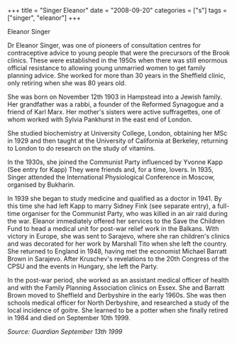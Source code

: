 +++
title = "Singer Eleanor"
date = "2008-09-20"
categories = ["s"]
tags = ["singer", "eleanor"]
+++

Eleanor Singer

Dr Eleanor Singer, was one of pioneers of consultation centres for contraceptive advice to young people that were the precursors of the Brook clinics. These were established in the 1950s when there was still enormous official resistance to allowing young unmarried women to get family planning advice. She worked for more than 30 years in the Sheffield clinic, only retiring when she was 80 years old.

She was born on November 12th 1903 in Hampstead into a Jewish family. Her grandfather was a rabbi, a founder of the Reformed Synagogue and a friend of Karl Marx. Her mother's sisters were active suffragettes, one of whom worked with Sylvia Pankhurst in the east end of London.

She studied biochemistry at University College, London, obtaining her MSc in 1929 and then taught at the University of California at Berkeley, returning to London to do research on the study of vitamins.

In the 1930s, she joined the Communist Party influenced by Yvonne Kapp (See entry for Kapp) They were friends and, for a time, lovers. In 1935, Singer attended the International Physiological Conference in Moscow, organised by Bukharin.

In 1939 she began to study medicine and qualified as a doctor in 1941. By this time she had left Kapp to marry Sidney Fink (see separate entry), a full-time organiser for the Communist Party, who was killed in an air raid during the war. Eleanor immediately offered her services to the Save the Children Fund to head a medical unit for post-war relief work in the Balkans. With victory in Europe, she was sent to Sarajevo, where she ran children's clinics and was decorated for her work by Marshall Tito when she left the country. She returned to England in 1948, having met the economist Michael Barratt Brown in Sarajevo. After Kruschev's revelations to the 20th Congress of the CPSU and the events in Hungary, she left the Party.

In the post-war period, she worked as an assistant medical officer of health and with the Family Planning Association clinics on Essex. She and Barratt Brown moved to Sheffield and Derbyshire in the early 1960s. She was then schools medical officer for North Derbyshire, and researched a study of the local incidence of goitre. She learned to be a potter when she finally retired in 1984 and died on September 10th 1999.

_Source: Guardian_ _September 13th 1999_
